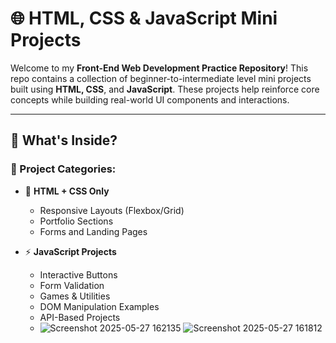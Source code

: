 # 🌐 HTML, CSS & JavaScript Mini Projects

Welcome to my **Front-End Web Development Practice Repository**! This repo contains a collection of beginner-to-intermediate level mini projects built using **HTML, CSS**, and **JavaScript**. These projects help reinforce core concepts while building real-world UI components and interactions.

---

## 🧠 What's Inside?

### 📁 Project Categories:

- 🧱 **HTML + CSS Only**
  - Responsive Layouts (Flexbox/Grid)
  - Portfolio Sections
  - Forms and Landing Pages

- ⚡ **JavaScript Projects**
  - Interactive Buttons
  - Form Validation
  - Games & Utilities
  - DOM Manipulation Examples
  - API-Based Projects
  - ![Screenshot 2025-05-27 162135](https://github.com/user-attachments/assets/c7a9ec71-b1b0-4a1b-bdc3-1e604d6d4948)
![Screenshot 2025-05-27 161812](https://github.com/user-attachments/assets/c89647a4-ae9c-44bc-826a-9e72313f48f9)

